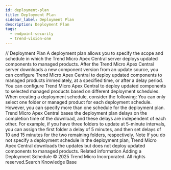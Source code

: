 ```yaml
---
id: deployment-plan
title: Deployment Plan
sidebar_label: Deployment Plan
description: Deployment Plan
tags:
  - endpoint-security
  - trend-vision-one
---
```


/*<![CDATA[*/ $('#title').html($('meta[name=map-description]').attr('content')); /*]]>*/ Deployment Plan A deployment plan allows you to specify the scope and schedule in which the Trend Micro Apex Central server deploys updated components to managed products. After the Trend Micro Apex Central server downloads a new component version from an update source, you can configure Trend Micro Apex Central to deploy updated components to managed products immediately, at a specified time, or after a delay period. You can configure Trend Micro Apex Central to deploy updated components to selected managed products based on different deployment schedules. When creating a deployment schedule, consider the following: You can only select one folder or managed product for each deployment schedule. However, you can specify more than one schedule for the deployment plan. Trend Micro Apex Central bases the deployment plan delays on the completion time of the download, and these delays are independent of each other. For example, if you have three folders to update at 5-minute intervals, you can assign the first folder a delay of 5 minutes, and then set delays of 10 and 15 minutes for the two remaining folders, respectively. Note If you do not specify a deployment schedule in the deployment plan, Trend Micro Apex Central downloads the updates but does not deploy updated components to managed products. Related information Adding a Deployment Schedule © 2025 Trend Micro Incorporated. All rights reserved.Search Knowledge Base